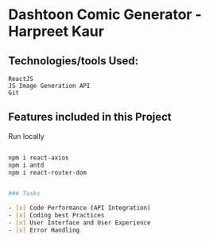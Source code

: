 # Dashtoon Comic Generator - Harpreet Kaur

## Technologies/tools Used:

    ReactJS
    JS Image Generation API
    Git

## Features included in this Project

Run locally

```sh

npm i react-axios
npm i antd
npm i react-router-dom


### Tasks

- [x] Code Performance (API Integration)
- [x] Coding best Practices
- [x] User Interface and User Experience
- [x] Error Handling 


